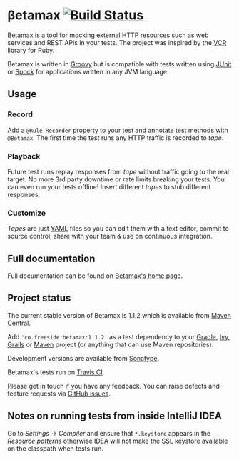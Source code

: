 # &beta;etamax [![Build Status](https://snap-ci.com/vishalmanohar/betamax/branch/master/build_image)](https://snap-ci.com/vishalmanohar/betamax/branch/master)

Betamax is a tool for mocking external HTTP resources such as web services and REST APIs in your tests. The project was inspired by the [VCR][vcr] library for Ruby.

Betamax is written in [Groovy][groovy] but is compatible with tests written using [JUnit][junit] or [Spock][spock] for applications written in any JVM language.

## Usage

### Record

Add a `@Rule Recorder` property to your test and annotate test methods with `@Betamax`. The first time the test runs any HTTP traffic is recorded to _tape_.

### Playback

Future test runs replay responses from _tape_ without traffic going to the real target. No more 3rd party downtime or rate limits breaking your tests. You can even run your tests offline! Insert different _tapes_ to stub different responses.

### Customize
_Tapes_ are just [YAML][yaml] files so you can edit them with a text editor, commit to source control, share with your team & use on continuous integration.

## Full documentation

Full documentation can be found on [Betamax's home page][home].

## Project status

The current stable version of Betamax is 1.1.2 which is available from [Maven Central][mavenrepo].

Add `'co.freeside:betamax:1.1.2'` as a test dependency to your [Gradle][gradle], [Ivy][ivy], [Grails][grails] or [Maven][maven] project (or anything that can use Maven repositories).

Development versions are available from [Sonatype][sonatype].

Betamax's tests run on [Travis CI][travis].

Please get in touch if you have any  feedback. You can raise defects and feature requests via [GitHub issues][issues].

[gradle]:http://gradle.org/
[grails]:http://grails.org/
[groovy]:http://groovy.codehaus.org/
[home]:http://freeside.co/betamax
[issues]:http://github.com/robfletcher/betamax/issues
[ivy]:http://ant.apache.org/ivy/
[junit]:http://junit.org/
[maven]:http://maven.apache.org/
[mavenrepo]:http://repo1.maven.org/maven2/co/freeside/betamax/
[sonatype]:https://oss.sonatype.org/content/groups/public/co/freeside/betamax/
[spock]:http://spockframework.org/
[travis]:http://travis-ci.org/robfletcher/betamax
[vcr]:http://relishapp.com/myronmarston/vcr
[yaml]:http://yaml.org/

## Notes on running tests from inside IntelliJ IDEA

Go to _Settings -> Compiler_ and ensure that `*.keystore` appears in the _Resource patterns_ otherwise IDEA will not
make the SSL keystore available on the classpath when tests run.
